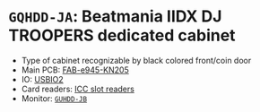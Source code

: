 # `GQHDD-JA`: Beatmania IIDX DJ TROOPERS dedicated cabinet

* Type of cabinet recognizable by black colored front/coin door
* Main PCB: [FAB-e945-KN205](../boards.md#fab-e945-kn205)
* IO: [USBIO2](../io.md#usbio2)
* Card readers: [ICC slot readers](../io.md#icc)
* Monitor: [`GUHDD-JB`](GUHDD-JB.md)

